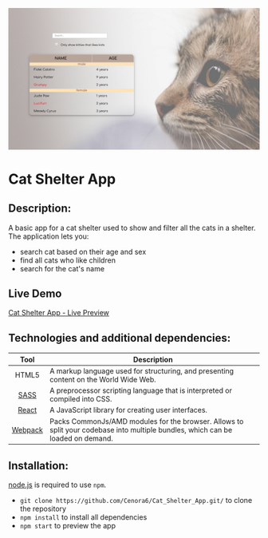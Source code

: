 ![](images/previewPhoto.png)

# Cat Shelter App

## Description:
A basic app for a cat shelter used to show and filter all the cats in a shelter. 
The application lets you:
- search cat based on their age and sex
- find all cats who like children
- search for the cat's name

## Live Demo
[Cat Shelter App - Live Preview](https://cenora6.github.io/Cat_Shelter_App/)

## Technologies and additional dependencies:

| Tool | Description |
| :-------------:|--------------|
| HTML5 | A markup language used for structuring, and presenting content on the World Wide Web. |
| [SASS](https://www.npmjs.com/package/sass/) | A preprocessor scripting language that is interpreted or compiled into CSS.  |
| [React](https://www.npmjs.com/package/react/) | A JavaScript library for creating user interfaces. |
| [Webpack](https://www.npmjs.com/package/webpack) | Packs CommonJs/AMD modules for the browser. Allows to split your codebase into multiple bundles, which can be loaded on demand.  |

## Installation:
[node.js](http://nodejs.org/download/) is required to use ``npm``.

-  ```git clone https://github.com/Cenora6/Cat_Shelter_App.git/``` to clone the repository
- ```npm install``` to install all dependencies
- ```npm start``` to preview the app
